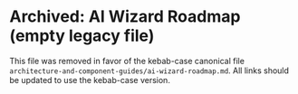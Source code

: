 # Archived: AI Wizard Roadmap (empty legacy file)

This file was removed in favor of the kebab-case canonical file `architecture-and-component-guides/ai-wizard-roadmap.md`. All links should be updated to use the kebab-case version.
